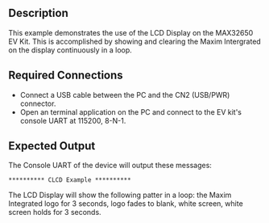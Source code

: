 ## Description

This example demonstrates the use of the LCD Display on the MAX32650 EV Kit. This is accomplished by showing and clearing the Maxim Intergrated on the display continuously in a loop.

## Required Connections

-   Connect a USB cable between the PC and the CN2 (USB/PWR) connector.
-   Open an terminal application on the PC and connect to the EV kit's console UART at 115200, 8-N-1.

## Expected Output

The Console UART of the device will output these messages:

```
********** CLCD Example **********
```

The LCD Display will show the following patter in a loop: the Maxim Integrated logo for 3 seconds, logo fades to blank, white screen, white screen holds for 3 seconds.
